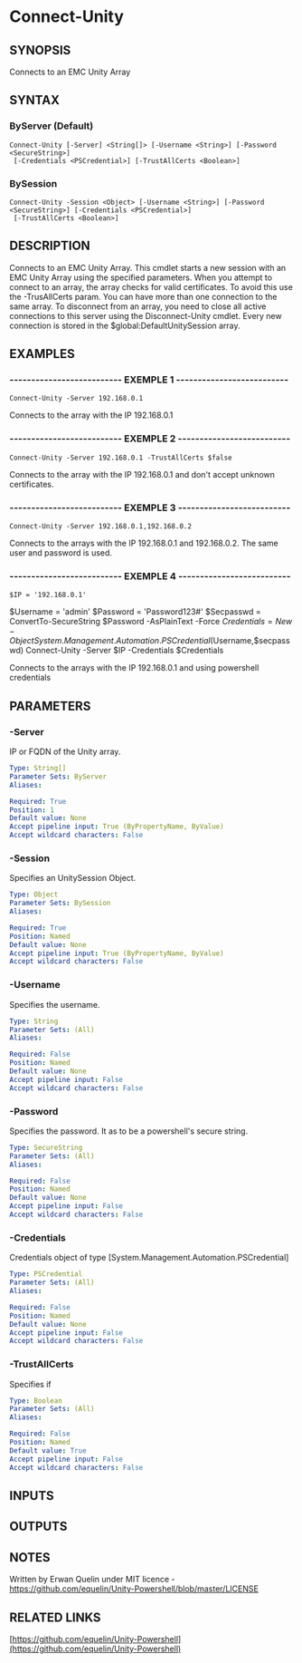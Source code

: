 # Connect-Unity

## SYNOPSIS
Connects to an EMC Unity Array

## SYNTAX

### ByServer (Default)
```
Connect-Unity [-Server] <String[]> [-Username <String>] [-Password <SecureString>]
 [-Credentials <PSCredential>] [-TrustAllCerts <Boolean>]
```

### BySession
```
Connect-Unity -Session <Object> [-Username <String>] [-Password <SecureString>] [-Credentials <PSCredential>]
 [-TrustAllCerts <Boolean>]
```

## DESCRIPTION
Connects to an EMC Unity Array.
This cmdlet starts a new session with an EMC Unity Array using the specified parameters.
When you attempt to connect to an array, the array checks for valid certificates.
To avoid this use the -TrusAllCerts param.
You can have more than one connection to the same array.
To disconnect from an array, you need to close all active connections to this server using the Disconnect-Unity cmdlet.
Every new connection is stored in the $global:DefaultUnitySession array.

## EXAMPLES

### -------------------------- EXEMPLE 1 --------------------------
```
Connect-Unity -Server 192.168.0.1
```

Connects to the array with the IP 192.168.0.1

### -------------------------- EXEMPLE 2 --------------------------
```
Connect-Unity -Server 192.168.0.1 -TrustAllCerts $false
```

Connects to the array with the IP 192.168.0.1 and don't accept unknown certificates.

### -------------------------- EXEMPLE 3 --------------------------
```
Connect-Unity -Server 192.168.0.1,192.168.0.2
```

Connects to the arrays with the IP 192.168.0.1 and 192.168.0.2.
The same user and password is used.

### -------------------------- EXEMPLE 4 --------------------------
```
$IP = '192.168.0.1'
```

$Username = 'admin'
$Password = 'Password123#'
$Secpasswd = ConvertTo-SecureString $Password -AsPlainText -Force
$Credentials = New-Object System.Management.Automation.PSCredential($Username,$secpasswd)
Connect-Unity -Server $IP -Credentials $Credentials

Connects to the arrays with the IP 192.168.0.1 and using powershell credentials

## PARAMETERS

### -Server
IP or FQDN of the Unity array.

```yaml
Type: String[]
Parameter Sets: ByServer
Aliases: 

Required: True
Position: 1
Default value: None
Accept pipeline input: True (ByPropertyName, ByValue)
Accept wildcard characters: False
```

### -Session
Specifies an UnitySession Object.

```yaml
Type: Object
Parameter Sets: BySession
Aliases: 

Required: True
Position: Named
Default value: None
Accept pipeline input: True (ByPropertyName, ByValue)
Accept wildcard characters: False
```

### -Username
Specifies the username.

```yaml
Type: String
Parameter Sets: (All)
Aliases: 

Required: False
Position: Named
Default value: None
Accept pipeline input: False
Accept wildcard characters: False
```

### -Password
Specifies the password.
It as to be a powershell's secure string.

```yaml
Type: SecureString
Parameter Sets: (All)
Aliases: 

Required: False
Position: Named
Default value: None
Accept pipeline input: False
Accept wildcard characters: False
```

### -Credentials
Credentials object of type \[System.Management.Automation.PSCredential\]

```yaml
Type: PSCredential
Parameter Sets: (All)
Aliases: 

Required: False
Position: Named
Default value: None
Accept pipeline input: False
Accept wildcard characters: False
```

### -TrustAllCerts
Specifies if

```yaml
Type: Boolean
Parameter Sets: (All)
Aliases: 

Required: False
Position: Named
Default value: True
Accept pipeline input: False
Accept wildcard characters: False
```

## INPUTS

## OUTPUTS

## NOTES
Written by Erwan Quelin under MIT licence - https://github.com/equelin/Unity-Powershell/blob/master/LICENSE

## RELATED LINKS

[https://github.com/equelin/Unity-Powershell](https://github.com/equelin/Unity-Powershell)

